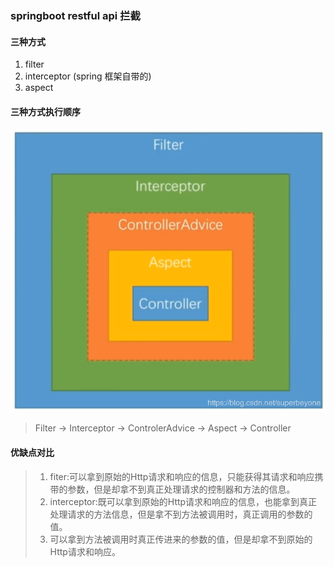 ### springboot restful api 拦截
#### 三种方式
1. filter
2. interceptor (spring 框架自带的)
3. aspect

#### 三种方式执行顺序
![](1.png)
> Filter -> Interceptor -> ControlerAdvice -> Aspect -> Controller

#### 优缺点对比
> 1. fiter:可以拿到原始的Http请求和响应的信息，只能获得其请求和响应携带的参数，但是却拿不到真正处理请求的控制器和方法的信息。
> 2. interceptor:既可以拿到原始的Http请求和响应的信息，也能拿到真正处理请求的方法信息，但是拿不到方法被调用时，真正调用的参数的值。
> 3. 可以拿到方法被调用时真正传进来的参数的值，但是却拿不到原始的Http请求和响应。
